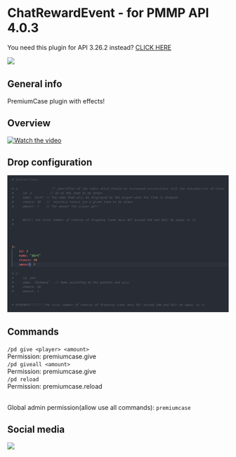 # ChatRewardEvent - for PMMP API 4.0.3

You need this plugin for API 3.26.2 instead? [CLICK HERE](https://github.com/J0k3rrWild/PremiumCase)

[![](https://poggit.pmmp.io/shield.state/ChatRewardEvent)](https://poggit.pmmp.io/p/ChatRewardEvent)

## General info

PremiumCase plugin with effects!

## Overview

[![Watch the video](https://i.ibb.co/Vt4XHyk/Przechsadsadsadasdasdaswytywanie.png)](https://www.youtube.com/watch?v=Y1eraw-nFQE)

## Drop configuration

![Drop](https://github.com/J0k3rrWild/PremiumCase/blob/api4/assets/2.PNG)

## Commands

`` /pd give <player> <amount> `` <br>
Permission: premiumcase.give<br>
`` /pd giveall <amount> `` <br>
Permission: premiumcase.give<br>
`` /pd reload `` <br>
Permission: premiumcase.reload<br><br>

Global admin permission(allow use all commands): ```premiumcase```

## Social media

[![](https://img.shields.io/badge/Discord-7289DA?style=for-the-badge&logo=discord&logoColor=white)](https://discord.gg/8b3rKZPYM8)

